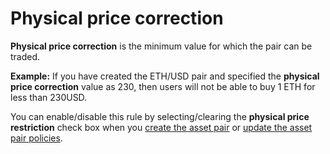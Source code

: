 # Physical price correction

**Physical price correction** is the minimum value for which the pair can be traded.

**Example:** If you have created the ETH/USD pair and specified the **physical price correction** value as 230, then users will not be able to buy 1 ETH for less than 230USD.

You can enable/disable this rule by selecting/clearing the **physical price restriction** check box when you [create the asset pair](asset-pair-creation.md) or [update the asset pair policies](update-the-asset-pair-policies.md).


